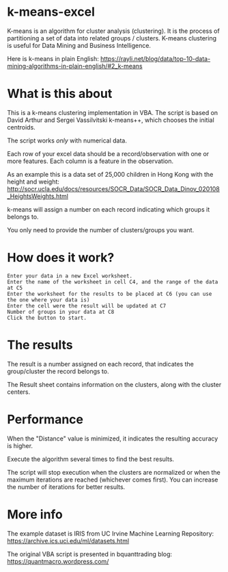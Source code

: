 # k-means-excel

K-means is an algorithm for cluster analysis (clustering). It is the process of partitioning a set of data into related groups / clusters.
K-means clustering is useful for Data Mining and Business Intelligence.

Here is k-means in plain English:
https://rayli.net/blog/data/top-10-data-mining-algorithms-in-plain-english/#2_k-means

# What is this about
This is a k-means clustering implementation in VBA. The script is based on David Arthur and Sergei Vassilvitski k-means++, which chooses the initial centroids.

The script works _only_ with numerical data.

Each row of your excel data should be a record/observation with one or more features. Each column is a feature in the observation.

As an example this is a data set of 25,000 children in Hong Kong with the height and weight: http://socr.ucla.edu/docs/resources/SOCR_Data/SOCR_Data_Dinov_020108_HeightsWeights.html

k-means will assign a number on each record indicating which groups it belongs to.

You only need to provide the number of clusters/groups you want.


# How does it work?

	Enter your data in a new Excel worksheet. 
	Enter the name of the worksheet in cell C4, and the range of the data at C5
	Enter the worksheet for the results to be placed at C6 (you can use the one where your data is)
	Enter the cell were the result will be updated at C7
	Number of groups in your data at C8
	Click the button to start.

# The results

The result is a number assigned on each record, that indicates the group/cluster the record belongs to.

The Result sheet contains information on the clusters, along with the cluster centers. 


# Performance

When the "Distance" value is minimized, it indicates the resulting accuracy is higher. 

Execute the algorithm several times to find the best results.

The script will stop execution when the clusters are normalized or when the maximum iterations are reached (whichever comes first).  You can increase the number of iterations for better results.


# More info

The example dataset is IRIS from UC Irvine Machine Learning Repository: https://archive.ics.uci.edu/ml/datasets.html

The original VBA script is presented in bquanttrading blog: 
https://quantmacro.wordpress.com/


